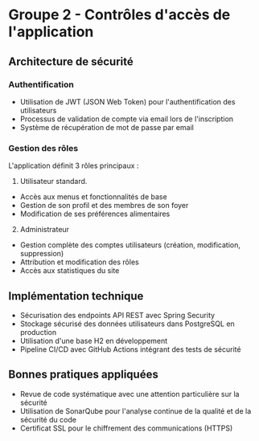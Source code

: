 # Groupe 2 - Contrôles d'accès de l'application
## Architecture de sécurité
### Authentification
- Utilisation de JWT (JSON Web Token) pour l'authentification des utilisateurs
- Processus de validation de compte via email lors de l'inscription
- Système de récupération de mot de passe par email
### Gestion des rôles
L'application définit 3 rôles principaux :

1. Utilisateur standard.

- Accès aux menus et fonctionnalités de base
- Gestion de son profil et des membres de son foyer
- Modification de ses préférences alimentaires
2. Administrateur

- Gestion complète des comptes utilisateurs (création, modification, suppression)
- Attribution et modification des rôles
- Accès aux statistiques du site

## Implémentation technique
- Sécurisation des endpoints API REST avec Spring Security
- Stockage sécurisé des données utilisateurs dans PostgreSQL en production
- Utilisation d'une base H2 en développement
- Pipeline CI/CD avec GitHub Actions intégrant des tests de sécurité
## Bonnes pratiques appliquées
- Revue de code systématique avec une attention particulière sur la sécurité
- Utilisation de SonarQube pour l'analyse continue de la qualité et de la sécurité du code
- Certificat SSL pour le chiffrement des communications (HTTPS)